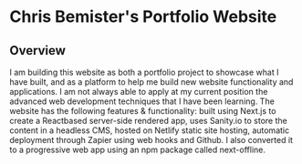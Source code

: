 # Chris Bemister's Portfolio Website

## Overview

I am building this website as both a portfolio project to showcase what I have built, and as a platform to help me build new website functionality and applications. I am not always able to apply at my current position the advanced web development techniques that I have been learning. The website has the following features & functionality: built using Next.js to create a Reactbased server-side rendered app, uses Sanity.io to store the content in a headless CMS, hosted on Netlify static site hosting, automatic deployment through Zapier using web hooks and Github. I also converted it to a progressive web app using an npm package called next-offline.   
